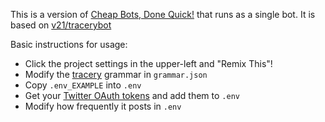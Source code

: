 This is a version of [Cheap Bots, Done Quick!](http://cheapbotsdonequick.com/) that runs as a single bot. It is based on [v21/tracerybot](http://github.com/v21/tracerybot)

Basic instructions for usage:
- Click the project settings in the upper-left and "Remix This"!
- Modify the [tracery](http://www.crystalcodepalace.com/traceryTut.html) grammar in `grammar.json`
- Copy `.env_EXAMPLE` into `.env`
- Get your [Twitter OAuth tokens](http://botwiki.org/tutorials/how-to-create-a-twitter-app ) and add them to `.env` 
- Modify how frequently it posts in `.env`